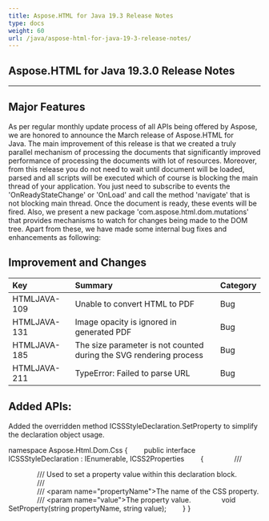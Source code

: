 ```yaml
---
title: Aspose.HTML for Java 19.3 Release Notes
type: docs
weight: 60
url: /java/aspose-html-for-java-19-3-release-notes/
---
```


## **Aspose.HTML for Java 19.3.0 Release Notes** ## 
-----
## **Major Features** ## 
As per regular monthly update process of all APIs being offered by Aspose, we are honored to announce the March release of Aspose.HTML for Java. The main improvement of this release is that we created a truly parallel mechanism of processing the documents that significantly improved performance of processing the documents with lot of resources. Moreover, from this release you do not need to wait until document will be loaded, parsed and all scripts will be executed which of course is blocking the main thread of your application. You just need to subscribe to events the 'OnReadyStateChange' or 'OnLoad' and call the method 'navigate' that is not blocking main thread. Once the document is ready, these events will be fired. Also, we present a new package 'com.aspose.html.dom.mutations' that provides mechanisms to watch for changes being made to the DOM tree. Apart from these, we have made some internal bug fixes and enhancements as following:
## **Improvement and Changes** ## 

|**Key**|**Summary**|**Category**|
| :- | :- | :- |
|HTMLJAVA-109|Unable to convert HTML to PDF|Bug|
|HTMLJAVA-131|Image opacity is ignored in generated PDF|Bug|
|HTMLJAVA-185|The size parameter is not counted during the SVG rendering process|Bug|
|HTMLJAVA-211|TypeError: Failed to parse URL|Bug|
## **Added APIs:** ## 
Added the overridden method ICSSStyleDeclaration.SetProperty to simplify the declaration object usage.

namespace Aspose.Html.Dom.Css
{
`    `public interface ICSSStyleDeclaration : IEnumerable<string>, ICSS2Properties
`    `{
`        `/// <summary>
`        `/// Used to set a property value within this declaration block.
`        `/// </summary>
`        `/// <param name="propertyName">The name of the CSS property.</param>
`        `/// <param name="value">The property value.</param>
`        `void SetProperty(string propertyName, string value);
`    `}
}
